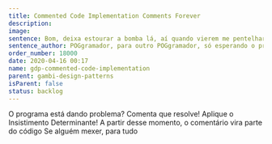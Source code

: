 ```yaml
---
title: Commented Code Implementation Comments Forever
description:
image:
sentence: Bom, deixa estourar a bomba lá, aí quando vierem me pentelhar aqui eu vejo o que faço...
sentence_author: POGgramador, para outro POGgramador, só esperando o problema voltar
order_number: 18000
date: 2020-04-16 00:17
name: gdp-commented-code-implementation
parent: gambi-design-patterns
isParent: false
status: backlog
---
```

O programa está dando problema?
Comenta que resolve! Aplique o Insistimento Determinante!
A partir desse momento, o comentário vira parte do código
Se alguém mexer, para tudo
